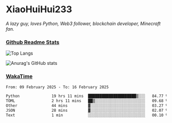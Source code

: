 # XiaoHuiHui233

*A lazy guy, loves Python, Web3 follower, blockchain developer, Minecraft fan.*

### [Github Readme Stats](https://github.com/anuraghazra/github-readme-stats)

![Top Langs](https://github-readme-stats.vercel.app/api/top-langs/?username=XiaoHuiHui233&layout=compact&theme=github_dark)

![Anurag's GitHub stats](https://github-readme-stats.vercel.app/api?username=XiaoHuiHui233&show_icons=true&theme=github_dark)

### [WakaTime](https://wakatime.com)

<!--START_SECTION:waka-->

```txt
From: 09 February 2025 - To: 16 February 2025

Python              19 hrs 11 mins  █████████████████████▒░░░   84.77 %
TOML                2 hrs 11 mins   ██▒░░░░░░░░░░░░░░░░░░░░░░   09.68 %
Other               44 mins         ▓░░░░░░░░░░░░░░░░░░░░░░░░   03.27 %
JSON                28 mins         ▓░░░░░░░░░░░░░░░░░░░░░░░░   02.07 %
Text                1 min           ░░░░░░░░░░░░░░░░░░░░░░░░░   00.10 %
```

<!--END_SECTION:waka-->
